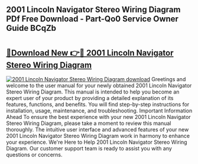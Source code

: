 ## 2001 Lincoln Navigator Stereo Wiring Diagram PDf Free Download - Part-Qo0 Service Owner Guide BCqZb

# <h2><a href="http://dfj42a.blite.top/?on=2001+Lincoln+Navigator+Stereo+Wiring+Diagram">🔗Download New 👉🔴 2001 Lincoln Navigator Stereo Wiring Diagram</a></h2>

[![2001 Lincoln Navigator Stereo Wiring Diagram download](https://i.imgur.com/lujVjoI.png)](http://dfj42a.blite.top/?on=2001+Lincoln+Navigator+Stereo+Wiring+Diagram)
Greetings and welcome to the user manual for your newly obtained 2001 Lincoln Navigator Stereo Wiring Diagram. This manual is intended to help you become an expert user of your product by providing a detailed explanation of its features, functions, and benefits. You will find step-by-step instructions for installation, usage, maintenance, and troubleshooting. Important Information Ahead To ensure the best experience with your new 2001 Lincoln Navigator Stereo Wiring Diagram, please take a moment to review this manual thoroughly. The intuitive user interface and advanced features of your new 2001 Lincoln Navigator Stereo Wiring Diagram work in harmony to enhance your experience. We're Here to Help 2001 Lincoln Navigator Stereo Wiring Diagram. Our customer support team is ready to assist you with any questions or concerns.
